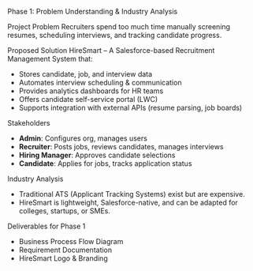 Phase 1: Problem Understanding & Industry Analysis

Project Problem
Recruiters spend too much time manually screening resumes, scheduling interviews, and tracking candidate progress.

Proposed Solution
HireSmart – A Salesforce-based Recruitment Management System that:
- Stores candidate, job, and interview data
- Automates interview scheduling & communication
- Provides analytics dashboards for HR teams
- Offers candidate self-service portal (LWC)
- Supports integration with external APIs (resume parsing, job boards)

Stakeholders
- **Admin**: Configures org, manages users
- **Recruiter**: Posts jobs, reviews candidates, manages interviews
- **Hiring Manager**: Approves candidate selections
- **Candidate**: Applies for jobs, tracks application status

Industry Analysis
- Traditional ATS (Applicant Tracking Systems) exist but are expensive.
- HireSmart is lightweight, Salesforce-native, and can be adapted for colleges, startups, or SMEs.

Deliverables for Phase 1
- Business Process Flow Diagram
- Requirement Documentation
- HireSmart Logo & Branding

